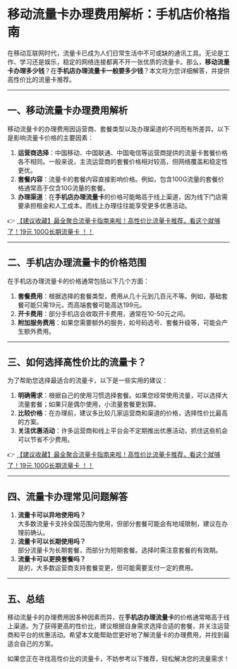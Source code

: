 # 移动流量卡办理费用解析：手机店价格指南

在移动互联网时代，流量卡已成为人们日常生活中不可或缺的通讯工具。无论是工作、学习还是娱乐，稳定的网络连接都离不开一张优质的流量卡。那么，**移动流量卡办理多少钱**？在**手机店办理流量卡一般要多少钱**？本文将为您详细解答，并提供高性价比的流量卡推荐。

---

## 一、移动流量卡办理费用解析

移动流量卡的办理费用因运营商、套餐类型以及办理渠道的不同而有所差异。以下是影响流量卡价格的主要因素：

1. **运营商选择**：中国移动、中国联通、中国电信等运营商提供的流量卡套餐价格各不相同。一般来说，主流运营商的套餐价格相对较高，但网络覆盖和稳定性更优。
2. **套餐内容**：流量卡的套餐内容直接影响价格。例如，包含100G流量的套餐价格通常高于仅含10G流量的套餐。
3. **办理渠道**：在**手机店办理流量卡**的价格可能略高于线上渠道，因为线下门店需要承担租金和人工成本。而线上办理往往能享受更多优惠活动。

👉 [【建议收藏】最全聚合流量卡指南来啦！高性价比流量卡推荐，看这个就够了！19元 100G长期流量卡 ！！](https://bit.ly/Liuliangka)

---

## 二、手机店办理流量卡的价格范围

在手机店办理流量卡的价格通常包括以下几个方面：

1. **套餐费用**：根据选择的套餐类型，费用从几十元到几百元不等。例如，基础套餐可能只需19元，而高端套餐可能高达199元。
2. **开卡费用**：部分手机店会收取开卡费用，通常在10-50元之间。
3. **附加服务费用**：如果您需要额外的服务，如号码选号、套餐升级等，可能会产生额外费用。

---

## 三、如何选择高性价比的流量卡？

为了帮助您选择最适合的流量卡，以下是一些实用的建议：

1. **明确需求**：根据自己的使用习惯选择套餐。如果您经常使用流量，可以选择大流量套餐；如果只是偶尔使用，小流量套餐更划算。
2. **比较价格**：在办理前，建议多比较几家运营商和渠道的价格，选择性价比最高的方案。
3. **关注优惠活动**：许多运营商和线上平台会不定期推出优惠活动，抓住这些机会可以节省不少费用。

👉 [【建议收藏】最全聚合流量卡指南来啦！高性价比流量卡推荐，看这个就够了！19元 100G长期流量卡 ！！](https://bit.ly/Liuliangka)

---

## 四、流量卡办理常见问题解答

1. **流量卡可以异地使用吗？**  
   大多数流量卡支持全国范围内使用，但部分套餐可能会有地域限制，建议在办理前确认。
2. **流量卡可以长期使用吗？**  
   部分流量卡为长期套餐，而部分为短期套餐。选择时需注意套餐的有效期。
3. **流量卡可以更换套餐吗？**  
   是的，大多数运营商支持套餐变更，但可能需要支付一定的费用。

---

## 五、总结

移动流量卡的办理费用因多种因素而异，在**手机店办理流量卡**的价格通常略高于线上渠道。为了获得更高的性价比，建议根据自身需求选择合适的套餐，并关注运营商和平台的优惠活动。希望本文能帮助您更好地了解流量卡的办理费用，并找到最适合自己的方案。

如果您正在寻找高性价比的流量卡，不妨参考以下推荐，轻松解决您的流量需求！